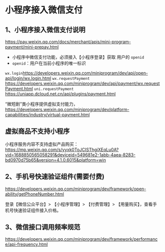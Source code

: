 # 小程序接入微信支付

## 1、小程序接入微信支付说明

<https://pay.weixin.qq.com/docs/merchant/apis/mini-program-payment/mini-prepay.html>

* 小程序中微信支付功能，必须接入【小程序登录】获取 用户的 `openid`
* `openid`：用户在当前小程序的唯一标识

`wx.login`<https://developers.weixin.qq.com/miniprogram/dev/api/open-api/login/wx.login.html>
`wx.requestPayment` <https://developers.weixin.qq.com/miniprogram/dev/api/payment/wx.requestPayment.html>
`uni.requestPayment` <https://uniapp.dcloud.net.cn/api/plugins/payment.html>

“微短剧”类小程序提供虚拟支付能力，<https://developers.weixin.qq.com/miniprogram/dev/platform-capabilities/industry/virtual-payment.html>

## 虚拟商品不支持小程序

小程序服务内容不支持虚拟产品购买：<https://mp.weixin.qq.com/s/yyxk0ToJCISThgiXEqLu0A?vid=1688850565058291&deviceid=549681e2-1abb-4aea-8283-bd0970d75b65&version=4.1.0.6015&platform=win>





## 2、手机号快速验证组件(需要付费)
<https://developers.weixin.qq.com/miniprogram/dev/framework/open-ability/getPhoneNumber.html>

登录【微信公众平台】> 【小程序管理】> 【付费管理】> 【用量购买】，查看手机号快速验证组件接入价格。


## 3、微信接口调用频率规范
<https://developers.weixin.qq.com/miniprogram/dev/framework/performance/api-frequency.html>
